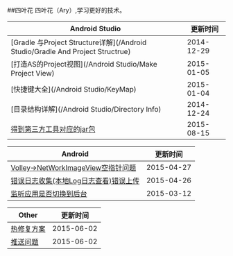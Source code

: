 ##四叶花
四叶花（Ary）,学习更好的技术。

Android Studio|更新时间
---|---
[Gradle 与Project Structure详解](/Android Studio/Gradle And Project Structrue)|2014-12-29
[打造AS的Project视图](/Android Studio/Make Project View)|2015-01-05
[快捷键大全](/Android Studio/KeyMap)|2015-01-04
[目录结构详解](/Android Studio/Directory Info)|2014-12-24
[得到第三方工具对应的jar包](/Other/CompileToJar)|2015-08-15

Android |更新时间
---|---
[Volley→NetWorkImageView空指针问题](/Other/NetWorkImageView_Pointer)|2015-04-27
[错误日志收集(本地Log日志查看)错误上传](/Android/ErrorHelper)|2015-04-26
[监听应用是否切换到后台](/Android/AppIsBackground)|2015-03-12



Other|更新时间
---|---
[热修复方案](/Other/HotFix)|2015-06-02
[推送问题](/Other/PushProblem)|2015-06-02
